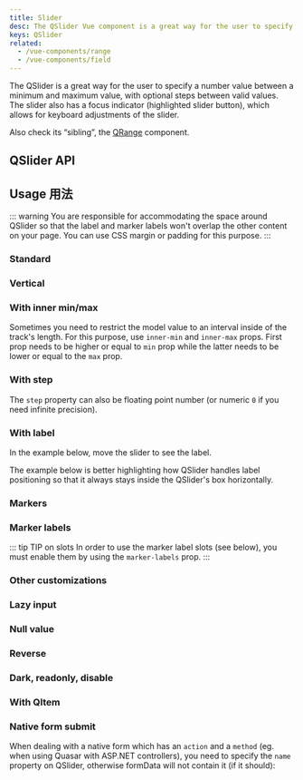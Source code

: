 ```yaml
---
title: Slider
desc: The QSlider Vue component is a great way for the user to specify a number value between a minimum and maximum value, with optional steps between valid values.
keys: QSlider
related:
  - /vue-components/range
  - /vue-components/field
---
```

The QSlider is a great way for the user to specify a number value between a minimum and maximum value, with optional steps between valid values. The slider also has a focus indicator (highlighted slider button), which allows for keyboard adjustments of the slider.

Also check its “sibling”, the [QRange](/vue-components/range) component.

## QSlider API

<doc-api file="QSlider" />

## Usage 用法

::: warning
You are responsible for accommodating the space around QSlider so that the label and marker labels won't overlap the other content on your page. You can use CSS margin or padding for this purpose.
:::

### Standard

<doc-example title="Standard" file="QSlider/Standard" />

### Vertical

<doc-example title="Vertical orientation" file="QSlider/Vertical" />

### With inner min/max <q-badge align="top" color="brand-primary" label="v2.4+" />

Sometimes you need to restrict the model value to an interval inside of the track's length. For this purpose, use `inner-min` and `inner-max` props. First prop needs to be higher or equal to `min` prop while the latter needs to be lower or equal to the `max` prop.

<doc-example title="Inner min/max" file="QSlider/InnerMinMax" />

### With step

<doc-example title="With step" file="QSlider/Step" />

The `step` property can also be floating point number (or numeric `0` if you need infinite precision).

<doc-example title="Floating point" file="QSlider/FloatingPoint" />

<doc-example title="Snap to steps" file="QSlider/Snap" />

### With label

In the example below, move the slider to see the label.

<doc-example title="With label" file="QSlider/Label" />

<doc-example title="Always display label" file="QSlider/LabelAlways" />

<doc-example title="Custom label value" file="QSlider/LabelValue" />

The example below is better highlighting how QSlider handles label positioning so that it always stays inside the QSlider's box horizontally.

<doc-example title="Long label" file="QSlider/LabelLong" />

### Markers

<doc-example title="Markers" file="QSlider/Markers" />

### Marker labels <q-badge align="top" color="brand-primary" label="v2.4+" />

<doc-example title="Marker labels" file="QSlider/MarkerLabels" />

::: tip TIP on slots
In order to use the marker label slots (see below), you must enable them by using the `marker-labels` prop.
:::

<doc-example title="Marker label slots" file="QSlider/MarkerLabelSlots" />

### Other customizations <q-badge align="top" color="brand-primary" label="v2.4+" />

<doc-example title="Color customizations" file="QSlider/SliderColoring" />

<doc-example title="Hide selection bar" file="QSlider/NoSelection" />

<doc-example title="Custom track images" file="QSlider/TrackImages" />

<doc-example title="Track & thumb size" file="QSlider/SliderSizes" />

### Lazy input

<doc-example title="Lazy input" file="QSlider/Lazy" />

### Null value

<doc-example title="Null value" file="QSlider/Null" />

### Reverse

<doc-example title="In reverse" file="QSlider/Reverse" />

### Dark, readonly, disable

<doc-example title="Dark" file="QSlider/Dark" dark />

<doc-example title="Readonly" file="QSlider/Readonly" />

<doc-example title="Disable" file="QSlider/Disable" />

### With QItem

<doc-example title="With QItem" file="QSlider/List" />

### Native form submit

When dealing with a native form which has an `action` and a `method` (eg. when using Quasar with ASP.NET controllers), you need to specify the `name` property on QSlider, otherwise formData will not contain it (if it should):

<doc-example title="Native form" file="QSlider/NativeForm" />
